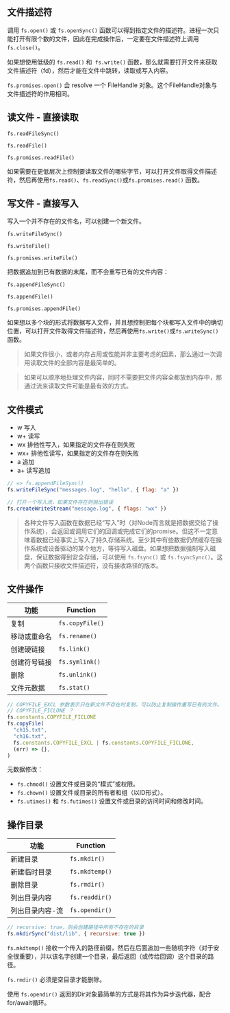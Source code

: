 ## 文件描述符

调用 `fs.open()` 或 `fs.openSync()` 函数可以得到指定文件的描述符。进程一次只能打开有限个数的文件，因此在完成操作后，一定要在文件描述符上调用 `fs.close()`。

如果想使用低级的 `fs.read()` 和` fs.write()` 函数，那么就需要打开文件来获取文件描述符（fd），然后才能在文件中跳转，读取或写入内容。

`fs.promises.open()` 会 resolve 一个 FileHandle 对象。这个FileHandle对象与文件描述符的作用相同。

## 读文件 - 直接读取

`fs.readFileSync()`

`fs.readFile()`

`fs.promises.readFile()`

如果需要在更低层次上控制要读取文件的哪些字节，可以打开文件取得文件描述符，然后再使用`fs.read()`、`fs.readSync()`或`fs.promises.read()` 函数。

## 写文件 - 直接写入

写入一个并不存在的文件名，可以创建一个新文件。

`fs.writeFileSync()`

`fs.writeFile()`

`fs.promises.writeFile()`

把数据追加到已有数据的末尾，而不会重写已有的文件内容：

`fs.appendFileSync()`

`fs.appendFile()`

`fs.promises.appendFile()`

如果想以多个块的形式将数据写入文件，并且想控制把每个块都写入文件中的确切位置，可以打开文件取得文件描述符，然后再使用`fs.write()`或`fs.writeSync()`函数。

> 如果文件很小，或者内存占用或性能并非主要考虑的因素，那么通过一次调用读取文件的全部内容是最简单的。

> 如果可以顺序地处理文件内容，同时不需要把文件内容全都放到内存中，那通过流来读取文件可能是最有效的方式。

## 文件模式

- w 写入
- w+ 读写
- wx 排他性写入，如果指定的文件存在则失败
- wx+ 排他性读写，如果指定的文件存在则失败
- a 追加
- a+ 读写追加

```javascript
// => fs.appendFileSync()
fs.writeFileSync("messages.log", "hello", { flag: "a" })

// 打开一个写入流，如果文件存在则抛出错误
fs.createWriteStream("message.log", { flags: "wx" })
```

> 各种文件写入函数在数据已经“写入”时（对Node而言就是把数据交给了操作系统），会返回或调用它们的回调或完成它们的promise。但这不一定意味着数据已经事实上写入了持久存储系统。至少其中有些数据仍然缓存在操作系统或设备驱动的某个地方，等待写入磁盘。如果想把数据强制写入磁盘，保证数据得到安全存储，可以使用 `fs.fsync()` 或 `fs.fsyncSync()`。这两个函数只接收文件描述符，没有接收路径的版本。

## 文件操作

| 功能         | Function        |
| ------------ | --------------- |
| 复制         | `fs.copyFile()` |
| 移动或重命名 | `fs.rename()`   |
| 创建硬链接   | `fs.link()`     |
| 创建符号链接 | `fs.symlink()`  |
| 删除         | `fs.unlink()`   |
| 文件元数据   | `fs.stat()`     |

```js
// COPYFILE_EXCL 参数表示只在新文件不存在时复制，可以防止复制操作重写已有的文件。
// COPYFILE_FICLONE ？
fs.constants.COPYFILE_FICLONE
fs.copyFile(
  "ch15.txt",
  "ch16.txt",
  fs.constants.COPYFILE_EXCL | fs.constants.COPYFILE_FICLONE,
  (err) => {},
)
```

元数据修改：

- `fs.chmod()` 设置文件或目录的“模式”或权限。
- `fs.chown()` 设置文件或目录的所有者和组（以ID形式）。
- `fs.utimes()` 和 `fs.futimes()` 设置文件或目录的访问时间和修改时间。

## 操作目录

| 功能            | Function       |
| --------------- | -------------- |
| 新建目录        | `fs.mkdir()`   |
| 新建临时目录    | `fs.mkdtemp()` |
| 删除目录        | `fs.rmdir()`   |
| 列出目录内容    | `fs.readdir()` |
| 列出目录内容-流 | `fs.opendir()` |

```js
// recursive: true，则会创建路径中所有不存在的目录
fs.mkdirSync("dist/lib", { recursive: true })
```

`fs.mkdtemp()` 接收一个传入的路径前缀，然后在后面追加一些随机字符（对于安全很重要），并以该名字创建一个目录，最后返回（或传给回调）这个目录的路径。

`fs.rmdir()` 必须是空目录才能删除。

使用 `fs.opendir()` 返回的Dir对象最简单的方式是将其作为异步迭代器，配合for/await循环。
